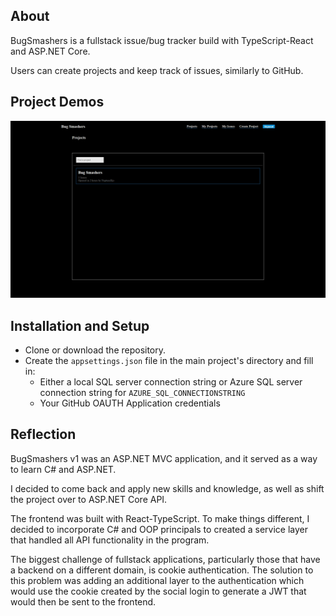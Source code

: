 ## About

BugSmashers is a fullstack issue/bug tracker build with TypeScript-React and ASP.NET Core.

Users can create projects and keep track of issues, similarly to GitHub.

## Project Demos

![Demo](./demo.gif)

## Installation and Setup

- Clone or download the repository.
- Create the `appsettings.json` file in the main project's directory and fill in:
	- Either a local SQL server connection string or Azure SQL server connection string for `AZURE_SQL_CONNECTIONSTRING`
	- Your GitHub OAUTH Application credentials

## Reflection

BugSmashers v1 was an ASP.NET MVC application, and it served as a way to learn C# and ASP.NET.

I decided to come back and apply new skills and knowledge, as well as shift the project over to ASP.NET Core API.

The frontend was built with React-TypeScript. 
To make things different, I decided to incorporate C# and OOP principals to created a service layer that handled all API functionality in the program.

The biggest challenge of fullstack applications, particularly those that have a backend on a different domain, is cookie authentication.
The solution to this problem was adding an additional layer to the authentication which would use the cookie created by the social login to generate a JWT that would then be sent to the frontend.
